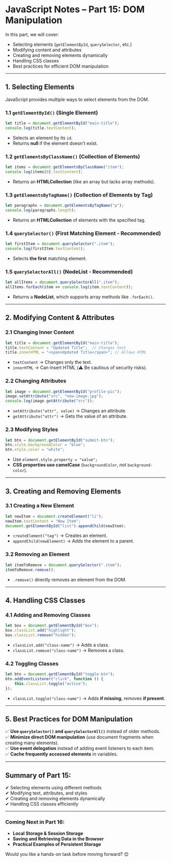 # JavaScript Notes – Part 15: DOM Manipulation  

In this part, we will cover:  
- Selecting elements (`getElementById`, `querySelector`, etc.)  
- Modifying content and attributes  
- Creating and removing elements dynamically  
- Handling CSS classes  
- Best practices for efficient DOM manipulation  

---

## 1. Selecting Elements  

JavaScript provides multiple ways to select elements from the DOM.  

### **1.1 `getElementById()` (Single Element)**  
```js
let title = document.getElementById("main-title");
console.log(title.textContent);
```
- Selects an element by its `id`.  
- Returns **null** if the element doesn't exist.  

### **1.2 `getElementsByClassName()` (Collection of Elements)**  
```js
let items = document.getElementsByClassName("item");
console.log(items[0].textContent);
```
- Returns an **HTMLCollection** (like an array but lacks array methods).  

### **1.3 `getElementsByTagName()` (Collection of Elements by Tag)**  
```js
let paragraphs = document.getElementsByTagName("p");
console.log(paragraphs.length);
```
- Returns an **HTMLCollection** of elements with the specified tag.  

### **1.4 `querySelector()` (First Matching Element - Recommended)**  
```js
let firstItem = document.querySelector(".item");
console.log(firstItem.textContent);
```
- Selects **the first** matching element.  

### **1.5 `querySelectorAll()` (NodeList - Recommended)**  
```js
let allItems = document.querySelectorAll(".item");
allItems.forEach(item => console.log(item.textContent));
```
- Returns a **NodeList**, which supports array methods like `.forEach()`.  

---

## 2. Modifying Content & Attributes  

### **2.1 Changing Inner Content**  
```js
let title = document.getElementById("main-title");
title.textContent = "Updated Title";  // Changes text
title.innerHTML = "<span>Updated Title</span>"; // Allows HTML
```
- `textContent` → Changes only the text.  
- `innerHTML` → Can insert HTML (⚠️ Be cautious of security risks).  

### **2.2 Changing Attributes**  
```js
let image = document.getElementById("profile-pic");
image.setAttribute("src", "new-image.jpg");
console.log(image.getAttribute("src"));
```
- `setAttribute("attr", value)` → Changes an attribute.  
- `getAttribute("attr")` → Gets the value of an attribute.  

### **2.3 Modifying Styles**  
```js
let btn = document.getElementById("submit-btn");
btn.style.backgroundColor = "blue";
btn.style.color = "white";
```
- Use `element.style.property = "value";`  
- **CSS properties use camelCase** (`backgroundColor`, not `background-color`).  

---

## 3. Creating and Removing Elements  

### **3.1 Creating a New Element**  
```js
let newItem = document.createElement("li");
newItem.textContent = "New Item";
document.getElementById("list").appendChild(newItem);
```
- `createElement("tag")` → Creates an element.  
- `appendChild(newElement)` → Adds the element to a parent.  

### **3.2 Removing an Element**  
```js
let itemToRemove = document.querySelector(".item");
itemToRemove.remove();
```
- `.remove()` directly removes an element from the DOM.  

---

## 4. Handling CSS Classes  

### **4.1 Adding and Removing Classes**  
```js
let box = document.getElementById("box");
box.classList.add("highlight");
box.classList.remove("hidden");
```
- `classList.add("class-name")` → Adds a class.  
- `classList.remove("class-name")` → Removes a class.  

### **4.2 Toggling Classes**  
```js
let btn = document.getElementById("toggle-btn");
btn.addEventListener("click", function () {
    this.classList.toggle("active");
});
```
- `classList.toggle("class-name")` → Adds **if missing**, removes **if present**.  

---

## 5. Best Practices for DOM Manipulation  

✅ **Use `querySelector()` and `querySelectorAll()`** instead of older methods.  
✅ **Minimize direct DOM manipulation** (use document fragments when creating many elements).  
✅ **Use event delegation** instead of adding event listeners to each item.  
✅ **Cache frequently accessed elements** in variables.  

---

## Summary of Part 15:
✔ Selecting elements using different methods  
✔ Modifying text, attributes, and styles  
✔ Creating and removing elements dynamically  
✔ Handling CSS classes efficiently  

---

### **Coming Next in Part 16:**  
- **Local Storage & Session Storage**  
- **Saving and Retrieving Data in the Browser**  
- **Practical Examples of Persistent Storage**  

Would you like a hands-on task before moving forward? 😊